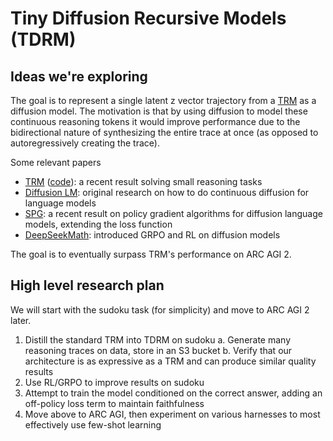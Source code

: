 # Tiny Diffusion Recursive Models (TDRM)

## Ideas we're exploring
The goal is to represent a single latent z vector trajectory from a [TRM](https://arxiv.org/pdf/2510.04871) as a diffusion model. The motivation is that by using diffusion to model these continuous reasoning tokens it would improve performance due to the bidirectional nature of synthesizing the entire trace at once (as opposed to autoregressively creating the trace).

Some relevant papers
- [TRM](https://arxiv.org/pdf/2510.04871) ([code](https://github.com/SamsungSAILMontreal/TinyRecursiveModels)): a recent result solving small reasoning tasks
- [Diffusion LM](https://arxiv.org/abs/2205.14217): original research on how to do continuous diffusion for language models
- [SPG](https://arxiv.org/pdf/2510.09541): a recent result on policy gradient algorithms for diffusion language models, extending the loss function
- [DeepSeekMath](https://arxiv.org/abs/2402.03300): introduced GRPO and RL on diffusion models

The goal is to eventually surpass TRM's performance on ARC AGI 2. 

## High level research plan
We will start with the sudoku task (for simplicity) and move to ARC AGI 2 later.

1. Distill the standard TRM into TDRM on sudoku
    a. Generate many reasoning traces on data, store in an S3 bucket
    b. Verify that our architecture is as expressive as a TRM and can produce similar quality results 
2. Use RL/GRPO to improve results on sudoku
3. Attempt to train the model conditioned on the correct answer, adding an off-policy loss term to maintain faithfulness
3. Move above to ARC AGI, then experiment on various harnesses to most effectively use few-shot learning